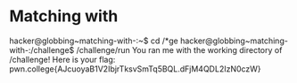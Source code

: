 # Matching with

hacker@globbing~matching-with-:~$ cd /*ge
hacker@globbing~matching-with-:/challenge$ /challenge/run
You ran me with the working directory of /challenge! Here is your flag:
pwn.college{AJcuoyaB1V2IbjrTksvSmTq5BQL.dFjM4QDL2IzN0czW}
